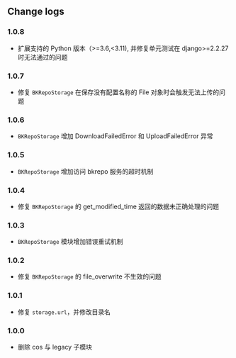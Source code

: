 ## Change logs

### 1.0.8
- 扩展支持的 Python 版本（>=3.6,<3.11), 并修复单元测试在 django>=2.2.27 时无法通过的问题

### 1.0.7
- 修复 `BKRepoStorage` 在保存没有配置名称的 File 对象时会触发无法上传的问题

### 1.0.6
- `BKRepoStorage` 增加 DownloadFailedError 和 UploadFailedError 异常

### 1.0.5

- `BKRepoStorage` 增加访问 bkrepo 服务的超时机制

### 1.0.4

- 修复 `BKRepoStorage` 的 get_modified_time 返回的数据未正确处理的问题

### 1.0.3

- `BKRepoStorage` 模块增加错误重试机制

### 1.0.2

- 修复 `BKRepoStorage` 的 file_overwrite 不生效的问题

### 1.0.1

- 修复 `storage.url`，并修改目录名

### 1.0.0

- 删除 cos 与 legacy 子模块
